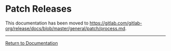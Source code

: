 # Patch Releases

This documentation has been moved to <https://gitlab.com/gitlab-org/release/docs/blob/master/general/patch/process.md>.

---

[Return to Documentation](../README.md#documentation)
